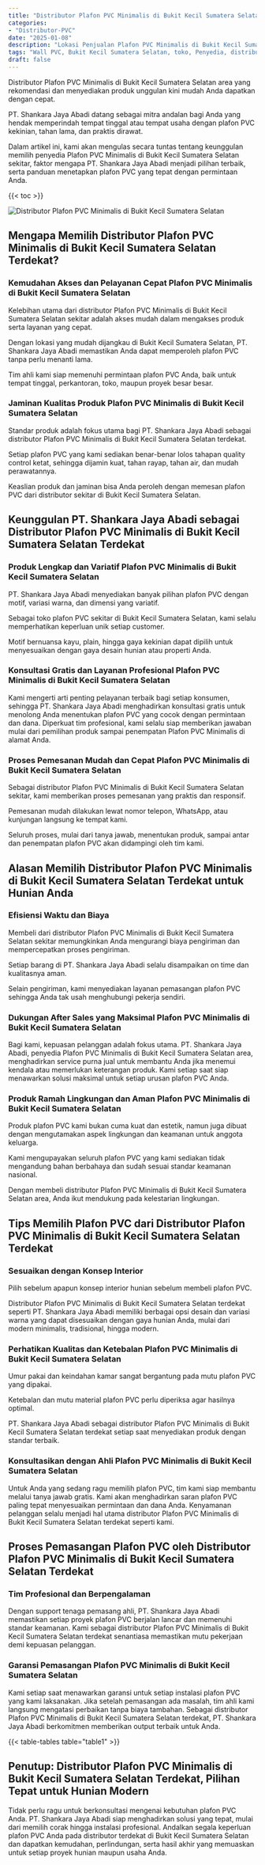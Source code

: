 ```yaml
---
title: "Distributor Plafon PVC Minimalis di Bukit Kecil Sumatera Selatan"
categories: 
- "Distributor-PVC"
date: "2025-01-08"
description: "Lokasi Penjualan Plafon PVC Minimalis di Bukit Kecil Sumatera Selatan untuk tempat tinggal, office, dan toko. Panel berkualitas, variasi motif, pilihan warna elegan, dengan layanan penempatan oleh teknisi ahli dan garansi resmi!|Layanan penyediaan Plafon PVC Minimalis di Bukit Kecil Sumatera Selatan untuk kebutuhan tempat tinggal, perkantoran, maupun ritel, beserta material unggulan dan penempatan oleh tenaga ahli profesional serta jaminan resmi.|Pilihan Plafon PVC Minimalis di Bukit Kecil Sumatera Selatan yang terbukti bagi rumah, office, serta ritel, bersama panel berkualitas dan pemasangan dikerjakan oleh teknisi profesional serta jaminan resmi.|Penjualan Plafon PVC Minimalis di Bukit Kecil Sumatera Selatan untuk tempat tinggal, perkantoran, serta ritel, beserta material terbaik dan instalasi oleh teknisi profesional, dilengkapi dengan kepastian resmi.}"
tags: "Wall PVC, Bukit Kecil Sumatera Selatan, toko, Penyedia, distributor"
draft: false
---
```


Distributor Plafon PVC Minimalis di Bukit Kecil Sumatera Selatan area yang rekomendasi dan menyediakan produk unggulan kini mudah Anda dapatkan dengan cepat.

PT. Shankara Jaya Abadi datang sebagai mitra andalan bagi Anda yang hendak memperindah tempat tinggal atau tempat usaha dengan plafon PVC kekinian, tahan lama, dan praktis dirawat.

Dalam artikel ini, kami akan mengulas secara tuntas tentang keunggulan memilih penyedia Plafon PVC Minimalis di Bukit Kecil Sumatera Selatan sekitar, faktor mengapa PT. Shankara Jaya Abadi menjadi pilihan terbaik, serta panduan menetapkan plafon PVC yang tepat dengan permintaan Anda.

{{< toc >}}

![Distributor Plafon PVC Minimalis di Bukit Kecil Sumatera Selatan](/images/Distributor-PVC/Distributor-Plafon-PVC-Minimalis-di-Bukit-Kecil-Sumatera-Selatan.png)


## Mengapa Memilih Distributor Plafon PVC Minimalis di Bukit Kecil Sumatera Selatan Terdekat?

### Kemudahan Akses dan Pelayanan Cepat Plafon PVC Minimalis di Bukit Kecil Sumatera Selatan

Kelebihan utama dari distributor Plafon PVC Minimalis di Bukit Kecil Sumatera Selatan sekitar adalah akses mudah dalam mengakses produk serta layanan yang cepat.

Dengan lokasi yang mudah dijangkau di Bukit Kecil Sumatera Selatan, PT. Shankara Jaya Abadi memastikan Anda dapat memperoleh plafon PVC tanpa perlu menanti lama.

Tim ahli kami siap memenuhi permintaan plafon PVC Anda, baik untuk tempat tinggal, perkantoran, toko, maupun proyek besar besar.

### Jaminan Kualitas Produk Plafon PVC Minimalis di Bukit Kecil Sumatera Selatan

Standar produk adalah fokus utama bagi PT. Shankara Jaya Abadi sebagai distributor Plafon PVC Minimalis di Bukit Kecil Sumatera Selatan terdekat.

Setiap plafon PVC yang kami sediakan benar-benar lolos tahapan quality control ketat, sehingga dijamin kuat, tahan rayap, tahan air, dan mudah perawatannya.

Keaslian produk dan jaminan bisa Anda peroleh dengan memesan plafon PVC dari distributor sekitar di Bukit Kecil Sumatera Selatan.

## Keunggulan PT. Shankara Jaya Abadi sebagai Distributor Plafon PVC Minimalis di Bukit Kecil Sumatera Selatan Terdekat

### Produk Lengkap dan Variatif Plafon PVC Minimalis di Bukit Kecil Sumatera Selatan

PT. Shankara Jaya Abadi menyediakan banyak pilihan plafon PVC dengan motif, variasi warna, dan dimensi yang variatif.

Sebagai toko plafon PVC sekitar di Bukit Kecil Sumatera Selatan, kami selalu memperhatikan keperluan unik setiap customer.

Motif bernuansa kayu, plain, hingga gaya kekinian dapat dipilih untuk menyesuaikan dengan gaya desain hunian atau properti Anda.

### Konsultasi Gratis dan Layanan Profesional Plafon PVC Minimalis di Bukit Kecil Sumatera Selatan

Kami mengerti arti penting pelayanan terbaik bagi setiap konsumen, sehingga PT. Shankara Jaya Abadi menghadirkan konsultasi gratis untuk menolong Anda menentukan plafon PVC yang cocok dengan permintaan dan dana. Diperkuat tim profesional, kami selalu siap memberikan jawaban mulai dari pemilihan produk sampai penempatan Plafon PVC Minimalis di alamat Anda.

### Proses Pemesanan Mudah dan Cepat Plafon PVC Minimalis di Bukit Kecil Sumatera Selatan

Sebagai distributor Plafon PVC Minimalis di Bukit Kecil Sumatera Selatan sekitar, kami memberikan proses pemesanan yang praktis dan responsif.

Pemesanan mudah dilakukan lewat nomor telepon, WhatsApp, atau kunjungan langsung ke tempat kami.

Seluruh proses, mulai dari tanya jawab, menentukan produk, sampai antar dan penempatan plafon PVC akan didampingi oleh tim kami.

## Alasan Memilih Distributor Plafon PVC Minimalis di Bukit Kecil Sumatera Selatan Terdekat untuk Hunian Anda

### Efisiensi Waktu dan Biaya

Membeli dari distributor Plafon PVC Minimalis di Bukit Kecil Sumatera Selatan sekitar memungkinkan Anda mengurangi biaya pengiriman dan mempercepatkan proses pengiriman.

Setiap barang di PT. Shankara Jaya Abadi selalu disampaikan on time dan kualitasnya aman.

Selain pengiriman, kami menyediakan layanan pemasangan plafon PVC sehingga Anda tak usah menghubungi pekerja sendiri.

### Dukungan After Sales yang Maksimal Plafon PVC Minimalis di Bukit Kecil Sumatera Selatan

Bagi kami, kepuasan pelanggan adalah fokus utama. PT. Shankara Jaya Abadi, penyedia Plafon PVC Minimalis di Bukit Kecil Sumatera Selatan area, menghadirkan service purna jual untuk membantu Anda jika menemui kendala atau memerlukan keterangan produk. Kami setiap saat siap menawarkan solusi maksimal untuk setiap urusan plafon PVC Anda.

### Produk Ramah Lingkungan dan Aman Plafon PVC Minimalis di Bukit Kecil Sumatera Selatan

Produk plafon PVC kami bukan cuma kuat dan estetik, namun juga dibuat dengan mengutamakan aspek lingkungan dan keamanan untuk anggota keluarga.

Kami mengupayakan seluruh plafon PVC yang kami sediakan tidak mengandung bahan berbahaya dan sudah sesuai standar keamanan nasional.

Dengan membeli distributor Plafon PVC Minimalis di Bukit Kecil Sumatera Selatan area, Anda ikut mendukung pada kelestarian lingkungan.

## Tips Memilih Plafon PVC dari Distributor Plafon PVC Minimalis di Bukit Kecil Sumatera Selatan Terdekat

### Sesuaikan dengan Konsep Interior

Pilih sebelum apapun konsep interior hunian sebelum membeli plafon PVC.

Distributor Plafon PVC Minimalis di Bukit Kecil Sumatera Selatan terdekat seperti PT. Shankara Jaya Abadi memiliki berbagai opsi desain dan variasi warna yang dapat disesuaikan dengan gaya hunian Anda, mulai dari modern minimalis, tradisional, hingga modern.

### Perhatikan Kualitas dan Ketebalan Plafon PVC Minimalis di Bukit Kecil Sumatera Selatan

Umur pakai dan keindahan kamar sangat bergantung pada mutu plafon PVC yang dipakai.

Ketebalan dan mutu material plafon PVC perlu diperiksa agar hasilnya optimal.

PT. Shankara Jaya Abadi sebagai distributor Plafon PVC Minimalis di Bukit Kecil Sumatera Selatan terdekat setiap saat menyediakan produk dengan standar terbaik.

### Konsultasikan dengan Ahli Plafon PVC Minimalis di Bukit Kecil Sumatera Selatan

Untuk Anda yang sedang ragu memilih plafon PVC, tim kami siap membantu melalui tanya jawab gratis. Kami akan menghadirkan saran plafon PVC paling tepat menyesuaikan permintaan dan dana Anda. Kenyamanan pelanggan selalu menjadi hal utama distributor Plafon PVC Minimalis di Bukit Kecil Sumatera Selatan terdekat seperti kami.

## Proses Pemasangan Plafon PVC oleh Distributor Plafon PVC Minimalis di Bukit Kecil Sumatera Selatan Terdekat

### Tim Profesional dan Berpengalaman

Dengan support tenaga pemasang ahli, PT. Shankara Jaya Abadi memastikan setiap proyek plafon PVC berjalan lancar dan memenuhi standar keamanan. Kami sebagai distributor Plafon PVC Minimalis di Bukit Kecil Sumatera Selatan terdekat senantiasa memastikan mutu pekerjaan demi kepuasan pelanggan.

### Garansi Pemasangan Plafon PVC Minimalis di Bukit Kecil Sumatera Selatan

Kami setiap saat menawarkan garansi untuk setiap instalasi plafon PVC yang kami laksanakan. Jika setelah pemasangan ada masalah, tim ahli kami langsung mengatasi perbaikan tanpa biaya tambahan. Sebagai distributor Plafon PVC Minimalis di Bukit Kecil Sumatera Selatan terdekat, PT. Shankara Jaya Abadi berkomitmen memberikan output terbaik untuk Anda.

{{< table-tables table="table1" >}}

## Penutup: Distributor Plafon PVC Minimalis di Bukit Kecil Sumatera Selatan Terdekat, Pilihan Tepat untuk Hunian Modern

Tidak perlu ragu untuk berkonsultasi mengenai kebutuhan plafon PVC Anda. PT. Shankara Jaya Abadi siap menghadirkan solusi yang tepat, mulai dari memilih corak hingga instalasi profesional. Andalkan segala keperluan plafon PVC Anda pada distributor terdekat di Bukit Kecil Sumatera Selatan dan dapatkan kemudahan, perlindungan, serta hasil akhir yang memuaskan untuk setiap proyek hunian maupun usaha Anda.